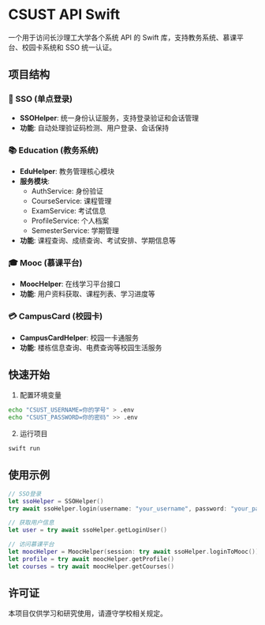 # CSUST API Swift

一个用于访问长沙理工大学各个系统 API 的 Swift 库，支持教务系统、慕课平台、校园卡系统和 SSO 统一认证。

## 项目结构

### 🔐 SSO (单点登录)

- **SSOHelper**: 统一身份认证服务，支持登录验证和会话管理
- **功能**: 自动处理验证码检测、用户登录、会话保持

### 📚 Education (教务系统)

- **EduHelper**: 教务管理核心模块
- **服务模块**:
  - AuthService: 身份验证
  - CourseService: 课程管理
  - ExamService: 考试信息
  - ProfileService: 个人档案
  - SemesterService: 学期管理
- **功能**: 课程查询、成绩查询、考试安排、学期信息等

### 🎓 Mooc (慕课平台)

- **MoocHelper**: 在线学习平台接口
- **功能**: 用户资料获取、课程列表、学习进度等

### 💳 CampusCard (校园卡)

- **CampusCardHelper**: 校园一卡通服务
- **功能**: 楼栋信息查询、电费查询等校园生活服务

## 快速开始

1. 配置环境变量

```bash
echo "CSUST_USERNAME=你的学号" > .env
echo "CSUST_PASSWORD=你的密码" >> .env
```

2. 运行项目

```bash
swift run
```

## 使用示例

```swift
// SSO登录
let ssoHelper = SSOHelper()
try await ssoHelper.login(username: "your_username", password: "your_password")

// 获取用户信息
let user = try await ssoHelper.getLoginUser()

// 访问慕课平台
let moocHelper = MoocHelper(session: try await ssoHelper.loginToMooc())
let profile = try await moocHelper.getProfile()
let courses = try await moocHelper.getCourses()
```

## 许可证

本项目仅供学习和研究使用，请遵守学校相关规定。
